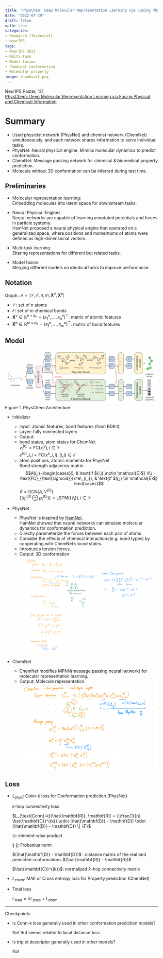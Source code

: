 ```yaml
---
title: "PhysChem: Deep Molecular Representation Learning via Fusing Physical and Chemical Information"
date: "2022-07-29"
draft: false
math: true
categories:
- Research (Technical)
- NeurIPS
tags:
- NeurIPS 2021
- Multi-task
- Model fusion
- Chemical conformation
- Molecular property
image: thumbnail.png
---
```

NeurIPS Poster, '21,  
[PhysChem: Deep Molecular Representation Learning via Fusing Physical and Chemical Information](https://arxiv.org/abs/2112.04624)

# Summary
- Used physicist network (PhysNet) and chemist network (ChemNet) simultaneously, and each network shares information to solve individual tasks.
- PhysNet: Neural physical engine. Mimics molecular dynamics to predict conformation.
- ChemNet: Message passing network for chemical & biomedical property prediction.
- Molecule without 3D conformation can be inferred during test time.

## Preliminaries
- Molecular representation learning:  
    Embedding molecules into latent space for downstream tasks.
    
- Neural Physical Engines  
    Neural networks are capable of learning annotated potentials and forces in particle systems.  
    HamNet proposed a neural physical engine that operated on a generalized space, where positions and momentums of atoms were defined as high-dimensional vectors.
    
- Multi-task learning  
    Sharing representations for different but related tasks.
    
- Model fusion  
    Merging different models on identical tasks to improve performance.

## Notation
Graph $\mathcal{M} = (\mathcal{V}, \mathcal{E}, n, m, \mathbf{X}^v, \mathbf{X}^e)$  
- $\mathcal{V}$: set of $n$ atoms  
- $\mathcal{E}$: set of $m$ chemical bonds  
- $\mathbf{X}^v \in \mathbb{R}^{n \times d_v} = (x^v_1, ..., x^v_n)^\top$: matrix of atomic features  
- $\mathbf{X}^e \in \mathbb{R}^{m \times d_e} = (x^e_1, ..., x^e_m)^\top$: matrix of bond features

## Model
![Image 1](physchem_1.png)
Figure 1. PhysChem Architecture

- Initializer
    - Input: atomic features, bond features (from RDKit)
    - Layer: fully connected layers
    - Output:
    - bond states, atom states for ChemNet  
        $v^{(0)}_i = \text{FC}(x^v_i), i\in \mathcal{V}$  
        $e^{(0)}\_{i,j} = \text{FC}(x^e\_{i,j}), (i, j)\in \mathcal{E}$
    - atom positions, atomic momenta for PhysNet  
        Bond strength adjacency matrix  
        $$A(i,j)=\begin{cases}0, & \text{if $(i,j) \notin \mathcal{E}$} \\\\ \text{FC}_{\text{sigmoid}}(x^e\_{i,j}), & \text{if $(i,j) \in \mathcal{E}$} \end{cases}$$
        $\tilde{V} = \text{GCN}(A, V^{(0)})$  
        $\{ (q^{(0)}_i \oplus p^{(0)}_i)\}  = \text{LSTM}(\{\tilde{v}_i\}), i \in \mathcal{V}$

- PhysNet
    - PhysNet is inspired by [HamNet](https://openreview.net/forum?id=q-cnWaaoUTH).  
    HamNet showed that neural networks can simulate molecular dynamics for conformation prediction.  
    - Directly parameterize the forces between each pair of atoms.  
    - Consider the effects of chemical interactions(e.g. bond types) by cooperating with ChemNet’s bond states.  
    - Introduces torsion forces.  
    - Output: 3D conformation
    ![Image 1](physnet.jpeg)
- ChemNet
    - ChemNet modifies MPNN(message passing neural network) for molecular representation learning.  
    - Output: Molecule representation
    ![Image 1](chemnet.jpeg)

## Loss
- $L_{\text{phys}}$: Conn-k loss for Conformation prediction (PhysNet)
    
    $k$-hop connectivity loss
    
    $L_{\text{Conn}-k}(\hat{\mathbf{R}}, \mathbf{R}) = \|\frac{1}{n} \hat{\mathbf{C}}^{(k)} \odot (\hat{\mathbf{D}} - \mathbf{D}) \odot (\hat{\mathbf{D}} - \mathbf{D}) \|_{F}$
    
    $\odot$: element-wise product
    
    $\| \cdot \|$: Frobenius norm
    
    $(\hat{\mathbf{D}} - \mathbf{D})$ : distance matrix of the real and predicted conformations $(\hat{\mathbf{R}} - \mathbf{R})$ 
    
    $\hat{\mathbf{C}}^{(k)}$: normalized $k$-hop connectivity matrix
    
- $L_{\text{chem}}$: MAE or Cross entropy loss for Property prediction (ChemNet)
- Total loss
    
    $L_{\text{total}} = \lambda L_{\text{phys}} + L_{\text{chem}}$

---
Checkpoints

- Is Conn-k loss generally used in other conformation prediction models?
    
    No! But seems related to local distance loss.
    
- Is triplet descriptor generally used in other models?
    
    No!